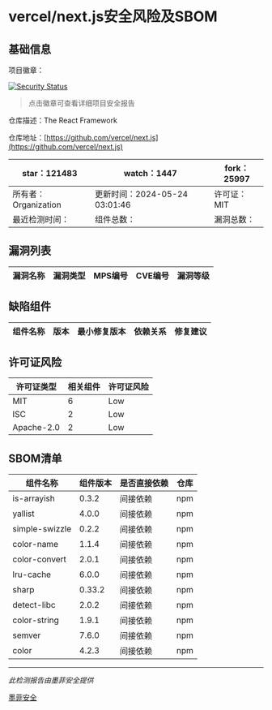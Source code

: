 # vercel/next.js安全风险及SBOM

## 基础信息

项目徽章：

[![Security Status](https://www.murphysec.com/platform3/v31/badge/1793720074351112192.svg)](https://www.murphysec.com/console/report/1692243063919632384/1793720074351112192)

> 点击徽章可查看详细项目安全报告

仓库描述：The React Framework

仓库地址：[https://github.com/vercel/next.js](https://github.com/vercel/next.js)

| star：121483 | watch：1447 | fork：25997 |
| ----------- | -------------- | ------------ |
| 所有者：Organization | 更新时间：2024-05-24 03:01:46 | 许可证：MIT |
| 最近检测时间： | 组件总数： | 漏洞总数： |




## 漏洞列表

| 漏洞名称 | 漏洞类型 | MPS编号 | CVE编号 | 漏洞等级 |
| ------- | ------ | ------- | ------ | ----- |





## 缺陷组件

| 组件名称 | 版本 | 最小修复版本 | 依赖关系 | 修复建议 |
| -------- | ---- | ------------ | -------- | -------- |





## 许可证风险

| 许可证类型 | 相关组件 | 许可证风险 |
| ---------- | -------- | ---------- |
|MIT|6|Low|
|ISC|2|Low|
|Apache-2.0|2|Low|




## SBOM清单

| 组件名称 | 组件版本 | 是否直接依赖 | 仓库 |
| -------- | -------- | ------------ | ---- |
|is-arrayish|0.3.2|间接依赖|npm|
|yallist|4.0.0|间接依赖|npm|
|simple-swizzle|0.2.2|间接依赖|npm|
|color-name|1.1.4|间接依赖|npm|
|color-convert|2.0.1|间接依赖|npm|
|lru-cache|6.0.0|间接依赖|npm|
|sharp|0.33.2|间接依赖|npm|
|detect-libc|2.0.2|间接依赖|npm|
|color-string|1.9.1|间接依赖|npm|
|semver|7.6.0|间接依赖|npm|
|color|4.2.3|间接依赖|npm|


------

*此检测报告由墨菲安全提供*

[墨菲安全](www.murphysec.com)
